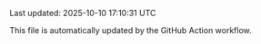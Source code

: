 Last updated: 2025-10-10 17:10:31 UTC

This file is automatically updated by the GitHub Action workflow.
